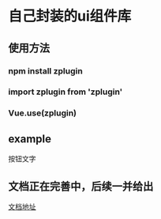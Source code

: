 # 自己封装的ui组件库
## 使用方法
### npm install zplugin
### import zplugin from 'zplugin'
### Vue.use(zplugin)

## example
<zbutton>按钮文字</zbutton>
<zswitch></zswitch>

## 文档正在完善中，后续一并给出 
<a href="https://moliyu.github.io/zplugin/">文档地址</a>